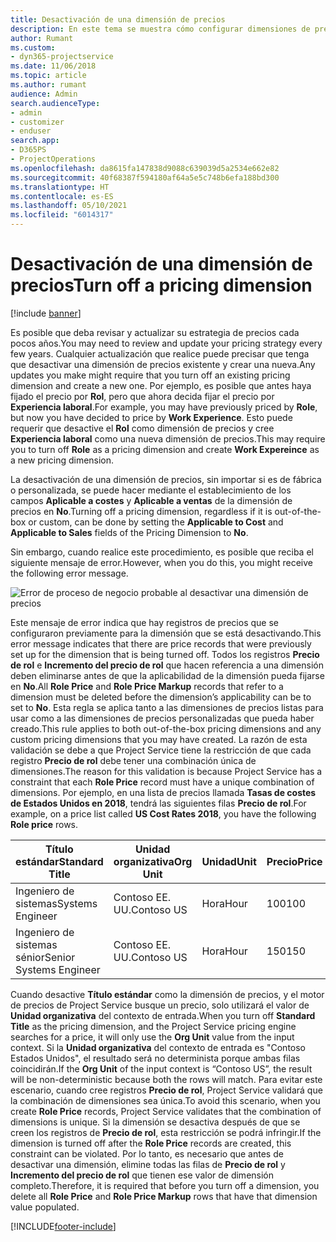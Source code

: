 ```yaml
---
title: Desactivación de una dimensión de precios
description: En este tema se muestra cómo configurar dimensiones de precios en la solución de Project Service.
author: Rumant
ms.custom:
- dyn365-projectservice
ms.date: 11/06/2018
ms.topic: article
ms.author: rumant
audience: Admin
search.audienceType:
- admin
- customizer
- enduser
search.app:
- D365PS
- ProjectOperations
ms.openlocfilehash: da8615fa147838d9088c639039d5a2534e662e82
ms.sourcegitcommit: 40f68387f594180af64a5e5c748b6efa188bd300
ms.translationtype: HT
ms.contentlocale: es-ES
ms.lasthandoff: 05/10/2021
ms.locfileid: "6014317"
---
```

# <a name="turn-off-a-pricing-dimension"></a><span data-ttu-id="5cf77-103">Desactivación de una dimensión de precios</span><span class="sxs-lookup"><span data-stu-id="5cf77-103">Turn off a pricing dimension</span></span>

[!include [banner](../includes/psa-now-project-operations.md)]

<span data-ttu-id="5cf77-104">Es posible que deba revisar y actualizar su estrategia de precios cada pocos años.</span><span class="sxs-lookup"><span data-stu-id="5cf77-104">You may need to review and update your pricing strategy every few years.</span></span> <span data-ttu-id="5cf77-105">Cualquier actualización que realice puede precisar que tenga que desactivar una dimensión de precios existente y crear una nueva.</span><span class="sxs-lookup"><span data-stu-id="5cf77-105">Any updates you make might require that you turn off an existing pricing dimension and create a new one.</span></span> <span data-ttu-id="5cf77-106">Por ejemplo, es posible que antes haya fijado el precio por **Rol**, pero que ahora decida fijar el precio por **Experiencia laboral**.</span><span class="sxs-lookup"><span data-stu-id="5cf77-106">For example, you may have previously priced by **Role**, but now you have decided to price by **Work Experience**.</span></span> <span data-ttu-id="5cf77-107">Esto puede requerir que desactive el **Rol** como dimensión de precios y cree **Experiencia laboral** como una nueva dimensión de precios.</span><span class="sxs-lookup"><span data-stu-id="5cf77-107">This may require you to turn off **Role** as a pricing dimension and create **Work Expereince** as a new pricing dimension.</span></span> 

<span data-ttu-id="5cf77-108">La desactivación de una dimensión de precios, sin importar si es de fábrica o personalizada, se puede hacer mediante el establecimiento de los campos **Aplicable a costes** y **Aplicable a ventas** de la dimensión de precios en **No**.</span><span class="sxs-lookup"><span data-stu-id="5cf77-108">Turning off a pricing dimension, regardless if it is out-of-the-box or custom, can be done by setting the **Applicable to Cost** and **Applicable to Sales** fields of the Pricing Dimension to **No**.</span></span>

<span data-ttu-id="5cf77-109">Sin embargo, cuando realice este procedimiento, es posible que reciba el siguiente mensaje de error.</span><span class="sxs-lookup"><span data-stu-id="5cf77-109">However, when you do this, you might receive the following error message.</span></span>

![Error de proceso de negocio probable al desactivar una dimensión de precios](media/Business-Process-Error.png)


<span data-ttu-id="5cf77-111">Este mensaje de error indica que hay registros de precios que se configuraron previamente para la dimensión que se está desactivando.</span><span class="sxs-lookup"><span data-stu-id="5cf77-111">This error message indicates that there are price records that were previously set up for the dimension that is being turned off.</span></span> <span data-ttu-id="5cf77-112">Todos los registros **Precio de rol** e **Incremento del precio de rol** que hacen referencia a una dimensión deben eliminarse antes de que la aplicabilidad de la dimensión pueda fijarse en **No**.</span><span class="sxs-lookup"><span data-stu-id="5cf77-112">All **Role Price** and **Role Price Markup** records that refer to a dimension must be deleted before the dimension’s applicability can be to set to **No**.</span></span> <span data-ttu-id="5cf77-113">Esta regla se aplica tanto a las dimensiones de precios listas para usar como a las dimensiones de precios personalizadas que pueda haber creado.</span><span class="sxs-lookup"><span data-stu-id="5cf77-113">This rule applies to both out-of-the-box pricing dimensions and any custom pricing dimensions that you may have created.</span></span> <span data-ttu-id="5cf77-114">La razón de esta validación se debe a que Project Service tiene la restricción de que cada registro **Precio de rol** debe tener una combinación única de dimensiones.</span><span class="sxs-lookup"><span data-stu-id="5cf77-114">The reason for this validation is because Project Service has a constraint that each **Role Price** record must have a unique combination of dimensions.</span></span> <span data-ttu-id="5cf77-115">Por ejemplo, en una lista de precios llamada **Tasas de costes de Estados Unidos en 2018**, tendrá las siguientes filas **Precio de rol**.</span><span class="sxs-lookup"><span data-stu-id="5cf77-115">For example, on a price list called **US Cost Rates 2018**, you have the following **Role price** rows.</span></span> 

| <span data-ttu-id="5cf77-116">Título estándar</span><span class="sxs-lookup"><span data-stu-id="5cf77-116">Standard Title</span></span>         | <span data-ttu-id="5cf77-117">Unidad organizativa</span><span class="sxs-lookup"><span data-stu-id="5cf77-117">Org Unit</span></span>    |<span data-ttu-id="5cf77-118">Unidad</span><span class="sxs-lookup"><span data-stu-id="5cf77-118">Unit</span></span>   |<span data-ttu-id="5cf77-119">Precio</span><span class="sxs-lookup"><span data-stu-id="5cf77-119">Price</span></span>  |<span data-ttu-id="5cf77-120">Moneda</span><span class="sxs-lookup"><span data-stu-id="5cf77-120">Currency</span></span>  |
| -----------------------|-------------|-------|-------|----------|
| <span data-ttu-id="5cf77-121">Ingeniero de sistemas</span><span class="sxs-lookup"><span data-stu-id="5cf77-121">Systems Engineer</span></span>|<span data-ttu-id="5cf77-122">Contoso EE. UU.</span><span class="sxs-lookup"><span data-stu-id="5cf77-122">Contoso US</span></span>|<span data-ttu-id="5cf77-123">Hora</span><span class="sxs-lookup"><span data-stu-id="5cf77-123">Hour</span></span>| <span data-ttu-id="5cf77-124">100</span><span class="sxs-lookup"><span data-stu-id="5cf77-124">100</span></span>|<span data-ttu-id="5cf77-125">USD</span><span class="sxs-lookup"><span data-stu-id="5cf77-125">USD</span></span>|
| <span data-ttu-id="5cf77-126">Ingeniero de sistemas sénior</span><span class="sxs-lookup"><span data-stu-id="5cf77-126">Senior Systems Engineer</span></span>|<span data-ttu-id="5cf77-127">Contoso EE. UU.</span><span class="sxs-lookup"><span data-stu-id="5cf77-127">Contoso US</span></span>|<span data-ttu-id="5cf77-128">Hora</span><span class="sxs-lookup"><span data-stu-id="5cf77-128">Hour</span></span>| <span data-ttu-id="5cf77-129">150</span><span class="sxs-lookup"><span data-stu-id="5cf77-129">150</span></span>| <span data-ttu-id="5cf77-130">USD</span><span class="sxs-lookup"><span data-stu-id="5cf77-130">USD</span></span>|


<span data-ttu-id="5cf77-131">Cuando desactive **Título estándar** como la dimensión de precios, y el motor de precios de Project Service busque un precio, solo utilizará el valor de **Unidad organizativa** del contexto de entrada.</span><span class="sxs-lookup"><span data-stu-id="5cf77-131">When you turn off **Standard Title** as the pricing dimension, and the Project Service pricing engine searches for a price, it will only use the **Org Unit** value from the input context.</span></span> <span data-ttu-id="5cf77-132">Si la **Unidad organizativa** del contexto de entrada es "Contoso Estados Unidos", el resultado será no determinista porque ambas filas coincidirán.</span><span class="sxs-lookup"><span data-stu-id="5cf77-132">If the **Org Unit** of the input context is “Contoso US”, the result will be non-deterministic because both the rows will match.</span></span> <span data-ttu-id="5cf77-133">Para evitar este escenario, cuando cree registros **Precio de rol**, Project Service validará que la combinación de dimensiones sea única.</span><span class="sxs-lookup"><span data-stu-id="5cf77-133">To avoid this scenario, when you create **Role Price** records, Project Service validates that the combination of dimensions is unique.</span></span> <span data-ttu-id="5cf77-134">Si la dimensión se desactiva después de que se creen los registros de **Precio de rol**, esta restricción se podrá infringir.</span><span class="sxs-lookup"><span data-stu-id="5cf77-134">If the dimension is turned off after the **Role Price** records are created, this constraint can be violated.</span></span> <span data-ttu-id="5cf77-135">Por lo tanto, es necesario que antes de desactivar una dimensión, elimine todas las filas de **Precio de rol** y **Incremento del precio de rol** que tienen ese valor de dimensión completo.</span><span class="sxs-lookup"><span data-stu-id="5cf77-135">Therefore, it is required that before you turn off a dimension, you delete all **Role Price** and **Role Price Markup** rows that have that dimension value populated.</span></span>



[!INCLUDE[footer-include](../includes/footer-banner.md)]